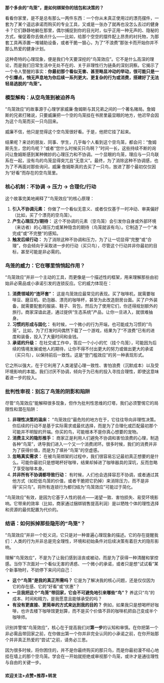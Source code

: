 **那个多余的“鸟笼”，是如何绑架你的钱包和决策的？**

看看你家里，是不是总有那么一两件东西：一个你从未真正使用过的漂亮摆件，一套为了某个遥远承诺而购买的专业工具，又或是一张办了就再也没怎么去过的健身卡？它们静静地躺在那里，偶尔捕捉到你的目光时，似乎正用一种无声的、隐秘的方式，催促着你去做点什么——比如，给那个空空的摆件配上昂贵的衬托物，为那套工具再添置一堆辅助设备，或者干脆一狠心，为了“不浪费”那张卡而开始你并不那么热爱的健身计划。

这种奇特的心理现象，便是我们今天要深挖的“鸟笼效应”。它不是什么高深的理论，而是我们日常生活中无处不在的、关于非理性行为链条的深刻洞察。它揭示了一个令人警醒的事实：**你最初那个看似无害、甚至略显冲动的举动，很可能只是一个引爆点，悄无声息地为你后续一系列更大、更复杂的行为或消费，搭建好了无法轻易逃脱的“鸟笼”。**

### **模型解构：从空鸟笼到被迫养鸟**

“鸟笼效应”的故事源于心理学家威廉·詹姆斯与其兄弟之间的一个著名赌局。詹姆斯的兄弟打赌说，只要威廉把一个空的鸟笼挂在书房里最显眼的地方，他迟早会因为这个鸟笼而买一只鸟回来。

威廉不信，他只是觉得这个空鸟笼很好看。于是，他把它挂了起来。

结果呢？来访的朋友、同事、学生，几乎每个人看到这个空鸟笼，都会问：“詹姆斯先生，您的鸟呢？”或者“您什么时候买只鸟啊？”时间一长，这些持续不断的询问让詹姆斯感到某种微妙的心理压力和不协调。一个显眼的鸟笼，理应与一只鸟联系在一起，没有鸟的鸟笼显得突兀且“无意义”。最终，为了消除这种不协调感，也为了不再面对那些询问，威廉·詹姆斯真的去买了一只鸟，放进了那个最初仅仅因为“好看”而存在的空鸟笼里。

### **核心机制：不协调 → 压力 → 合理化/行动**

这个故事完美地阐释了“鸟笼效应”的核心原理：

1.  **引入不协调元素：** 你做了一个看似无意义、或者仅仅基于一时冲动、审美偏好（比如，买了个漂亮的空鸟笼）。
2.  **产生心理压力/期待：** 这个不协调的元素（空鸟笼）会引发你自身或外部环境（来访者）的心理压力或某种隐含的期待（鸟笼就该有鸟）。它制造了一个“未完成”或“不完整”的感知。
3.  **触发后续行动：** 为了消除这种不协调和压力，为了让一切显得“完整”或“合理”，你会倾向于采取进一步的行动（买只鸟），尽管这个行动并非你最初的目标，甚至可能是非必需的。

### **鸟笼的威力：它在哪里悄悄起作用？**

“鸟笼效应”并非一个主动的工具，而更像是一个描述性的框架，用来理解那些由初始非必需品或小承诺引发的连锁反应。它的威力体现在：

1.  **消费领域的“连环套”：** 这是鸟笼效应最常见的表现。买了咖啡机，就需要咖啡豆、磨豆机、奶泡器、漂亮的咖啡杯，甚至为此改造厨房台面。买了户外装备，就需要配套的服装、鞋子、背包，然后为了使用它们，你还得规划额外的旅行。商家深谙此道，通过提供“生态系统”产品，让你一旦进入，就很难抽身。
2.  **习惯的形成与固化：** 有时候，一个微小的行为开端，也可能成为习惯的“鸟笼”。比如，为了打发时间偶然下载了一个游戏，结果为了“不浪费”已有的进度和装备，投入了大量时间和金钱。
3.  **承诺的升级：** 在社交或工作中，答应一个小小的忙（挂个鸟笼），可能因为后续的情境发展或他人的期待，让你不得不付出更大的努力或做出更大的承诺（买只鸟），以保持前后一致性。这是“登门槛效应”的另一种表现形式。

它之所以强大，在于它利用了人类渴望心理一致性、害怕浪费（沉默成本）以及受环境影响的本能。我们讨厌不协调，倾向于为已有的投入寻找合理性，即使这意味着进一步的投入。

### **批判性审视：别忘了鸟笼的阴影和陷阱**

尽管“鸟笼效应”能解释很多现象，但作为批判性思维的灯塔，我们必须警惕它的局限性和潜在陷阱：

1.  **非理性决策的温床：** “鸟笼效应”最危险的地方在于，它往往导向非理性决策。你后续的行动不是基于实际需求或最优选择，而是为了合理化或匹配最初那个可能并不明智的开端。你买的鸟，可能根本不是你真心想要的宠物。
2.  **消费主义的隐形推手：** 商家正是利用人们避免不协调和害怕浪费的心理，制造各种“鸟笼”，诱导我们进入一个又一个消费闭环。很多时候，我们的消费并非为了获得价值，而是为了填补“鸟笼”的空虚感。
3.  **忽略真实需求：** 在被鸟笼绑架的过程中，我们很容易忘记最初真正想要的是什么。可能你最初只是想喝杯好咖啡，结果却掉进了咖啡器具的深坑，反而忽略了享受咖啡本身。
4.  **并非所有不协调都导致行动：** 有时候，人们也会选择容忍不协调，或者通过其他方式（如贬低鸟笼的价值，或者干脆把它扔掉）来消除压力，而不是非得“买只鸟”。将所有连锁行为都归结为“鸟笼效应”可能过于简化。

“鸟笼效应”有效，是因为它基于人性的弱点——渴望一致、害怕损失、易受环境影响。它带来的效率（比如，商家通过捆绑销售提高利润）是以牺牲个体的理性选择和资源的最优配置为代价的。

### **结语：如何拆掉那些隐形的“鸟笼”？**

“鸟笼效应”并非一个贬义词，它只是对一种普遍心理现象的描述。它的存在提醒我们：人类的行为并非总是完全理性，环境和初始条件对后续决策有着巨大的隐形影响。

理解“鸟笼效应”，不是为了让我们感到沮丧或被动，而是为了获得一种清醒和掌控感。当你下次面对一个看似无害的诱惑、一个微小的承诺，或者只是想“试试看”某个新事物时，不妨停下来问问自己：

* **这个“鸟笼”是我的真正所需吗？** 它是为了解决我的核心问题，还是仅仅因为它的存在感、它的“好看”或“优惠”？
* **一旦我把这个“鸟笼”带回家，它会不可避免地引来哪些“鸟”？** 养这只“鸟”的成本、时间和精力，是我愿意且能够承受的吗？
* **有没有更直接、更简单的方式来达到我的目的？** 例如，如果我只是想喝杯好咖啡，也许去楼下咖啡馆更划算，而不是买个价值不菲的咖啡机把自己变成半个咖啡师。

识别并警惕“鸟笼效应”，核心在于提高我们对**第一步**的认知和审慎。在你把第一个非必需品带回家之前，在你做出第一个你并非完全认同的小承诺之前，在你开始那个并非真正热爱的“尝试”之前，请务必三思。

因为很多时候，将你困住的，并不是你最终购买的那只鸟，而是你最初漫不经心地挂在墙上的那个空鸟笼。学会在一开始就拒绝或审视那个鸟笼，或许才是通往理性与自由的关键一步。

###

**欢迎关注+点赞+推荐+转发**
